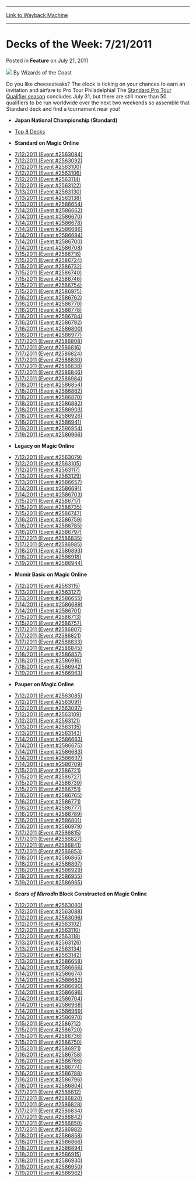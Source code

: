 
---
[Link to Wayback Machine](https://web.archive.org/web/20221007184946/https://magic.wizards.com/en/articles/archive/feature/decks-week-7212011-2011-07-21)

[_metadata_:author]:- "Wizards of the Coast"
[_metadata_:description]:- "Do you like cheesesteaks? The clock is ticking on your chances to earn an invitation and airfare to Pro Tour Philadelphia! The Standard Pro Tour Qualifier season concludes July 31, but there are still more than 50 qualifiers to be run worldwide over the next two weekends so assemble that Standard deck and find a tournament near you!"
[_metadata_:generator]:- "Drupal 7 (http://drupal.org)"
[_metadata_:node]:- "643536"
[_metadata_:publish_date]:- "2011-07-21"
[_metadata_:source]:- "div-main-content"
[_metadata_:title]:- "Decks of the Week: 7/21/2011"
[_metadata_:wayback_capture_timestamp]:- "2022-10-07 18:49:46"
[_metadata_:wayback_raw_url]:- "https://web.archive.org/web/20221007184946id_/https://magic.wizards.com/en/articles/archive/feature/decks-week-7212011-2011-07-21"
[_metadata_:wayback_url]:- "https://magic.wizards.com/en/articles/archive/feature/decks-week-7212011-2011-07-21"
---


Decks of the Week: 7/21/2011
============================



 Posted in **Feature**
 on July 21, 2011 






![](https://media.magic.wizards.com/styles/auth_small/public/images/person/wizards_author.jpg)
By Wizards of the Coast











Do you like cheesesteaks? The clock is ticking on your chances to earn an invitation and airfare to Pro Tour Philadelphia! The [Standard Pro Tour Qualifier season](/en/articles/archive/qualifiers-pro-tour-philadelphia-2011-2011-03-23) concludes July 31, but there are still more than 50 qualifiers to be run worldwide over the next two weekends so assemble that Standard deck and find a tournament near you! 

* **Japan National Championship (Standard)**
+ [Top 8 Decks](/en/events/coverage/ishida-man-steel-japan-nationals-2011)
* **Standard on Magic Online**
+ [7/12/2011 (Event #2563084)](http://archive.wizards.com/Magic/Digital/MagicOnlineTourn.aspx?x=mtg/digital/magiconline/tourn/2563084)
+ [7/12/2011 (Event #2563092)](http://archive.wizards.com/Magic/Digital/MagicOnlineTourn.aspx?x=mtg/digital/magiconline/tourn/2563092)
+ [7/12/2011 (Event #2563100)](http://archive.wizards.com/Magic/Digital/MagicOnlineTourn.aspx?x=mtg/digital/magiconline/tourn/2563100)
+ [7/12/2011 (Event #2563106)](http://archive.wizards.com/Magic/Digital/MagicOnlineTourn.aspx?x=mtg/digital/magiconline/tourn/2563106)
+ [7/12/2011 (Event #2563114)](http://archive.wizards.com/Magic/Digital/MagicOnlineTourn.aspx?x=mtg/digital/magiconline/tourn/2563114)
+ [7/12/2011 (Event #2563122)](http://archive.wizards.com/Magic/Digital/MagicOnlineTourn.aspx?x=mtg/digital/magiconline/tourn/2563122)
+ [7/13/2011 (Event #2563130)](http://archive.wizards.com/Magic/Digital/MagicOnlineTourn.aspx?x=mtg/digital/magiconline/tourn/2563130)
+ [7/13/2011 (Event #2563138)](http://archive.wizards.com/Magic/Digital/MagicOnlineTourn.aspx?x=mtg/digital/magiconline/tourn/2563138)
+ [7/13/2011 (Event #2586654)](http://archive.wizards.com/Magic/Digital/MagicOnlineTourn.aspx?x=mtg/digital/magiconline/tourn/2586654)
+ [7/14/2011 (Event #2586662)](http://archive.wizards.com/Magic/Digital/MagicOnlineTourn.aspx?x=mtg/digital/magiconline/tourn/2586662)
+ [7/14/2011 (Event #2586670)](http://archive.wizards.com/Magic/Digital/MagicOnlineTourn.aspx?x=mtg/digital/magiconline/tourn/2586670)
+ [7/14/2011 (Event #2586678)](http://archive.wizards.com/Magic/Digital/MagicOnlineTourn.aspx?x=mtg/digital/magiconline/tourn/2586678)
+ [7/14/2011 (Event #2586686)](http://archive.wizards.com/Magic/Digital/MagicOnlineTourn.aspx?x=mtg/digital/magiconline/tourn/2586686)
+ [7/14/2011 (Event #2586694)](http://archive.wizards.com/Magic/Digital/MagicOnlineTourn.aspx?x=mtg/digital/magiconline/tourn/2586694)
+ [7/14/2011 (Event #2586700)](http://archive.wizards.com/Magic/Digital/MagicOnlineTourn.aspx?x=mtg/digital/magiconline/tourn/2586700)
+ [7/14/2011 (Event #2586708)](http://archive.wizards.com/Magic/Digital/MagicOnlineTourn.aspx?x=mtg/digital/magiconline/tourn/2586708)
+ [7/15/2011 (Event #2586716)](http://archive.wizards.com/Magic/Digital/MagicOnlineTourn.aspx?x=mtg/digital/magiconline/tourn/2586716)
+ [7/15/2011 (Event #2586724)](http://archive.wizards.com/Magic/Digital/MagicOnlineTourn.aspx?x=mtg/digital/magiconline/tourn/2586724)
+ [7/15/2011 (Event #2586732)](http://archive.wizards.com/Magic/Digital/MagicOnlineTourn.aspx?x=mtg/digital/magiconline/tourn/2586732)
+ [7/15/2011 (Event #2586740)](http://archive.wizards.com/Magic/Digital/MagicOnlineTourn.aspx?x=mtg/digital/magiconline/tourn/2586740)
+ [7/15/2011 (Event #2586746)](http://archive.wizards.com/Magic/Digital/MagicOnlineTourn.aspx?x=mtg/digital/magiconline/tourn/2586746)
+ [7/15/2011 (Event #2586754)](http://archive.wizards.com/Magic/Digital/MagicOnlineTourn.aspx?x=mtg/digital/magiconline/tourn/2586754)
+ [7/15/2011 (Event #2586975)](http://archive.wizards.com/Magic/Digital/MagicOnlineTourn.aspx?x=mtg/digital/magiconline/tourn/2586975)
+ [7/16/2011 (Event #2586762)](http://archive.wizards.com/Magic/Digital/MagicOnlineTourn.aspx?x=mtg/digital/magiconline/tourn/2586762)
+ [7/16/2011 (Event #2586770)](http://archive.wizards.com/Magic/Digital/MagicOnlineTourn.aspx?x=mtg/digital/magiconline/tourn/2586770)
+ [7/16/2011 (Event #2586778)](http://archive.wizards.com/Magic/Digital/MagicOnlineTourn.aspx?x=mtg/digital/magiconline/tourn/2586778)
+ [7/16/2011 (Event #2586784)](http://archive.wizards.com/Magic/Digital/MagicOnlineTourn.aspx?x=mtg/digital/magiconline/tourn/2586784)
+ [7/16/2011 (Event #2586792)](http://archive.wizards.com/Magic/Digital/MagicOnlineTourn.aspx?x=mtg/digital/magiconline/tourn/2586792)
+ [7/16/2011 (Event #2586800)](http://archive.wizards.com/Magic/Digital/MagicOnlineTourn.aspx?x=mtg/digital/magiconline/tourn/2586800)
+ [7/16/2011 (Event #2586977)](http://archive.wizards.com/Magic/Digital/MagicOnlineTourn.aspx?x=mtg/digital/magiconline/tourn/2586977)
+ [7/17/2011 (Event #2586808)](http://archive.wizards.com/Magic/Digital/MagicOnlineTourn.aspx?x=mtg/digital/magiconline/tourn/2586808)
+ [7/17/2011 (Event #2586816)](http://archive.wizards.com/Magic/Digital/MagicOnlineTourn.aspx?x=mtg/digital/magiconline/tourn/2586816)
+ [7/17/2011 (Event #2586824)](http://archive.wizards.com/Magic/Digital/MagicOnlineTourn.aspx?x=mtg/digital/magiconline/tourn/2586824)
+ [7/17/2011 (Event #2586830)](http://archive.wizards.com/Magic/Digital/MagicOnlineTourn.aspx?x=mtg/digital/magiconline/tourn/2586830)
+ [7/17/2011 (Event #2586838)](http://archive.wizards.com/Magic/Digital/MagicOnlineTourn.aspx?x=mtg/digital/magiconline/tourn/2586838)
+ [7/17/2011 (Event #2586846)](http://archive.wizards.com/Magic/Digital/MagicOnlineTourn.aspx?x=mtg/digital/magiconline/tourn/2586846)
+ [7/17/2011 (Event #2586984)](http://archive.wizards.com/Magic/Digital/MagicOnlineTourn.aspx?x=mtg/digital/magiconline/tourn/2586984)
+ [7/18/2011 (Event #2586854)](http://archive.wizards.com/Magic/Digital/MagicOnlineTourn.aspx?x=mtg/digital/magiconline/tourn/2586854)
+ [7/18/2011 (Event #2586862)](http://archive.wizards.com/Magic/Digital/MagicOnlineTourn.aspx?x=mtg/digital/magiconline/tourn/2586862)
+ [7/18/2011 (Event #2586870)](http://archive.wizards.com/Magic/Digital/MagicOnlineTourn.aspx?x=mtg/digital/magiconline/tourn/2586870)
+ [7/18/2011 (Event #2586882)](http://archive.wizards.com/Magic/Digital/MagicOnlineTourn.aspx?x=mtg/digital/magiconline/tourn/2586882)
+ [7/18/2011 (Event #2586903)](http://archive.wizards.com/Magic/Digital/MagicOnlineTourn.aspx?x=mtg/digital/magiconline/tourn/2586903)
+ [7/18/2011 (Event #2586926)](http://archive.wizards.com/Magic/Digital/MagicOnlineTourn.aspx?x=mtg/digital/magiconline/tourn/2586926)
+ [7/18/2011 (Event #2586941)](http://archive.wizards.com/Magic/Digital/MagicOnlineTourn.aspx?x=mtg/digital/magiconline/tourn/2586941)
+ [7/19/2011 (Event #2586954)](http://archive.wizards.com/Magic/Digital/MagicOnlineTourn.aspx?x=mtg/digital/magiconline/tourn/2586954)
+ [7/19/2011 (Event #2586966)](http://archive.wizards.com/Magic/Digital/MagicOnlineTourn.aspx?x=mtg/digital/magiconline/tourn/2586966)
* **Legacy on Magic Online**
+ [7/12/2011 (Event #2563079)](http://archive.wizards.com/Magic/Digital/MagicOnlineTourn.aspx?x=mtg/digital/magiconline/tourn/2563079)
+ [7/12/2011 (Event #2563105)](http://archive.wizards.com/Magic/Digital/MagicOnlineTourn.aspx?x=mtg/digital/magiconline/tourn/2563105)
+ [7/12/2011 (Event #2563117)](http://archive.wizards.com/Magic/Digital/MagicOnlineTourn.aspx?x=mtg/digital/magiconline/tourn/2563117)
+ [7/13/2011 (Event #2563129)](http://archive.wizards.com/Magic/Digital/MagicOnlineTourn.aspx?x=mtg/digital/magiconline/tourn/2563129)
+ [7/13/2011 (Event #2586657)](http://archive.wizards.com/Magic/Digital/MagicOnlineTourn.aspx?x=mtg/digital/magiconline/tourn/2586657)
+ [7/14/2011 (Event #2586691)](http://archive.wizards.com/Magic/Digital/MagicOnlineTourn.aspx?x=mtg/digital/magiconline/tourn/2586691)
+ [7/14/2011 (Event #2586703)](http://archive.wizards.com/Magic/Digital/MagicOnlineTourn.aspx?x=mtg/digital/magiconline/tourn/2586703)
+ [7/15/2011 (Event #2586717)](http://archive.wizards.com/Magic/Digital/MagicOnlineTourn.aspx?x=mtg/digital/magiconline/tourn/2586717)
+ [7/15/2011 (Event #2586735)](http://archive.wizards.com/Magic/Digital/MagicOnlineTourn.aspx?x=mtg/digital/magiconline/tourn/2586735)
+ [7/15/2011 (Event #2586747)](http://archive.wizards.com/Magic/Digital/MagicOnlineTourn.aspx?x=mtg/digital/magiconline/tourn/2586747)
+ [7/16/2011 (Event #2586759)](http://archive.wizards.com/Magic/Digital/MagicOnlineTourn.aspx?x=mtg/digital/magiconline/tourn/2586759)
+ [7/16/2011 (Event #2586785)](http://archive.wizards.com/Magic/Digital/MagicOnlineTourn.aspx?x=mtg/digital/magiconline/tourn/2586785)
+ [7/16/2011 (Event #2586797)](http://archive.wizards.com/Magic/Digital/MagicOnlineTourn.aspx?x=mtg/digital/magiconline/tourn/2586797)
+ [7/17/2011 (Event #2586835)](http://archive.wizards.com/Magic/Digital/MagicOnlineTourn.aspx?x=mtg/digital/magiconline/tourn/2586835)
+ [7/17/2011 (Event #2586985)](http://archive.wizards.com/Magic/Digital/MagicOnlineTourn.aspx?x=mtg/digital/magiconline/tourn/2586985)
+ [7/18/2011 (Event #2586893)](http://archive.wizards.com/Magic/Digital/MagicOnlineTourn.aspx?x=mtg/digital/magiconline/tourn/2586893)
+ [7/18/2011 (Event #2586918)](http://archive.wizards.com/Magic/Digital/MagicOnlineTourn.aspx?x=mtg/digital/magiconline/tourn/2586918)
+ [7/19/2011 (Event #2586944)](http://archive.wizards.com/Magic/Digital/MagicOnlineTourn.aspx?x=mtg/digital/magiconline/tourn/2586944)
* **Momir Basic on Magic Online**
+ [7/12/2011 (Event #2563115)](http://archive.wizards.com/Magic/Digital/MagicOnlineTourn.aspx?x=mtg/digital/magiconline/tourn/2563115)
+ [7/13/2011 (Event #2563127)](http://archive.wizards.com/Magic/Digital/MagicOnlineTourn.aspx?x=mtg/digital/magiconline/tourn/2563127)
+ [7/13/2011 (Event #2586655)](http://archive.wizards.com/Magic/Digital/MagicOnlineTourn.aspx?x=mtg/digital/magiconline/tourn/2586655)
+ [7/14/2011 (Event #2586689)](http://archive.wizards.com/Magic/Digital/MagicOnlineTourn.aspx?x=mtg/digital/magiconline/tourn/2586689)
+ [7/14/2011 (Event #2586701)](http://archive.wizards.com/Magic/Digital/MagicOnlineTourn.aspx?x=mtg/digital/magiconline/tourn/2586701)
+ [7/15/2011 (Event #2586713)](http://archive.wizards.com/Magic/Digital/MagicOnlineTourn.aspx?x=mtg/digital/magiconline/tourn/2586713)
+ [7/15/2011 (Event #2586757)](http://archive.wizards.com/Magic/Digital/MagicOnlineTourn.aspx?x=mtg/digital/magiconline/tourn/2586757)
+ [7/17/2011 (Event #2586807)](http://archive.wizards.com/Magic/Digital/MagicOnlineTourn.aspx?x=mtg/digital/magiconline/tourn/2586807)
+ [7/17/2011 (Event #2586821)](http://archive.wizards.com/Magic/Digital/MagicOnlineTourn.aspx?x=mtg/digital/magiconline/tourn/2586821)
+ [7/17/2011 (Event #2586833)](http://archive.wizards.com/Magic/Digital/MagicOnlineTourn.aspx?x=mtg/digital/magiconline/tourn/2586833)
+ [7/17/2011 (Event #2586845)](http://archive.wizards.com/Magic/Digital/MagicOnlineTourn.aspx?x=mtg/digital/magiconline/tourn/2586845)
+ [7/18/2011 (Event #2586857)](http://archive.wizards.com/Magic/Digital/MagicOnlineTourn.aspx?x=mtg/digital/magiconline/tourn/2586857)
+ [7/18/2011 (Event #2586916)](http://archive.wizards.com/Magic/Digital/MagicOnlineTourn.aspx?x=mtg/digital/magiconline/tourn/2586916)
+ [7/18/2011 (Event #2586942)](http://archive.wizards.com/Magic/Digital/MagicOnlineTourn.aspx?x=mtg/digital/magiconline/tourn/2586942)
+ [7/19/2011 (Event #2586963)](http://archive.wizards.com/Magic/Digital/MagicOnlineTourn.aspx?x=mtg/digital/magiconline/tourn/2586963)
* **Pauper on Magic Online**
+ [7/12/2011 (Event #2563085)](http://archive.wizards.com/Magic/Digital/MagicOnlineTourn.aspx?x=mtg/digital/magiconline/tourn/2563085)
+ [7/12/2011 (Event #2563091)](http://archive.wizards.com/Magic/Digital/MagicOnlineTourn.aspx?x=mtg/digital/magiconline/tourn/2563091)
+ [7/12/2011 (Event #2563097)](http://archive.wizards.com/Magic/Digital/MagicOnlineTourn.aspx?x=mtg/digital/magiconline/tourn/2563097)
+ [7/12/2011 (Event #2563109)](http://archive.wizards.com/Magic/Digital/MagicOnlineTourn.aspx?x=mtg/digital/magiconline/tourn/2563109)
+ [7/12/2011 (Event #2563121)](http://archive.wizards.com/Magic/Digital/MagicOnlineTourn.aspx?x=mtg/digital/magiconline/tourn/2563121)
+ [7/13/2011 (Event #2563135)](http://archive.wizards.com/Magic/Digital/MagicOnlineTourn.aspx?x=mtg/digital/magiconline/tourn/2563135)
+ [7/13/2011 (Event #2563143)](http://archive.wizards.com/Magic/Digital/MagicOnlineTourn.aspx?x=mtg/digital/magiconline/tourn/2563143)
+ [7/14/2011 (Event #2586663)](http://archive.wizards.com/Magic/Digital/MagicOnlineTourn.aspx?x=mtg/digital/magiconline/tourn/2586663)
+ [7/14/2011 (Event #2586675)](http://archive.wizards.com/Magic/Digital/MagicOnlineTourn.aspx?x=mtg/digital/magiconline/tourn/2586675)
+ [7/14/2011 (Event #2586683)](http://archive.wizards.com/Magic/Digital/MagicOnlineTourn.aspx?x=mtg/digital/magiconline/tourn/2586683)
+ [7/14/2011 (Event #2586697)](http://archive.wizards.com/Magic/Digital/MagicOnlineTourn.aspx?x=mtg/digital/magiconline/tourn/2586697)
+ [7/14/2011 (Event #2586709)](http://archive.wizards.com/Magic/Digital/MagicOnlineTourn.aspx?x=mtg/digital/magiconline/tourn/2586709)
+ [7/15/2011 (Event #2586721)](http://archive.wizards.com/Magic/Digital/MagicOnlineTourn.aspx?x=mtg/digital/magiconline/tourn/2586721)
+ [7/15/2011 (Event #2586727)](http://archive.wizards.com/Magic/Digital/MagicOnlineTourn.aspx?x=mtg/digital/magiconline/tourn/2586727)
+ [7/15/2011 (Event #2586739)](http://archive.wizards.com/Magic/Digital/MagicOnlineTourn.aspx?x=mtg/digital/magiconline/tourn/2586739)
+ [7/15/2011 (Event #2586751)](http://archive.wizards.com/Magic/Digital/MagicOnlineTourn.aspx?x=mtg/digital/magiconline/tourn/2586751)
+ [7/16/2011 (Event #2586765)](http://archive.wizards.com/Magic/Digital/MagicOnlineTourn.aspx?x=mtg/digital/magiconline/tourn/2586765)
+ [7/16/2011 (Event #2586771)](http://archive.wizards.com/Magic/Digital/MagicOnlineTourn.aspx?x=mtg/digital/magiconline/tourn/2586771)
+ [7/16/2011 (Event #2586777)](http://archive.wizards.com/Magic/Digital/MagicOnlineTourn.aspx?x=mtg/digital/magiconline/tourn/2586777)
+ [7/16/2011 (Event #2586789)](http://archive.wizards.com/Magic/Digital/MagicOnlineTourn.aspx?x=mtg/digital/magiconline/tourn/2586789)
+ [7/16/2011 (Event #2586801)](http://archive.wizards.com/Magic/Digital/MagicOnlineTourn.aspx?x=mtg/digital/magiconline/tourn/2586801)
+ [7/16/2011 (Event #2586979)](http://archive.wizards.com/Magic/Digital/MagicOnlineTourn.aspx?x=mtg/digital/magiconline/tourn/2586979)
+ [7/17/2011 (Event #2586815)](http://archive.wizards.com/Magic/Digital/MagicOnlineTourn.aspx?x=mtg/digital/magiconline/tourn/2586815)
+ [7/17/2011 (Event #2586827)](http://archive.wizards.com/Magic/Digital/MagicOnlineTourn.aspx?x=mtg/digital/magiconline/tourn/2586827)
+ [7/17/2011 (Event #2586841)](http://archive.wizards.com/Magic/Digital/MagicOnlineTourn.aspx?x=mtg/digital/magiconline/tourn/2586841)
+ [7/17/2011 (Event #2586853)](http://archive.wizards.com/Magic/Digital/MagicOnlineTourn.aspx?x=mtg/digital/magiconline/tourn/2586853)
+ [7/18/2011 (Event #2586865)](http://archive.wizards.com/Magic/Digital/MagicOnlineTourn.aspx?x=mtg/digital/magiconline/tourn/2586865)
+ [7/18/2011 (Event #2586897)](http://archive.wizards.com/Magic/Digital/MagicOnlineTourn.aspx?x=mtg/digital/magiconline/tourn/2586897)
+ [7/18/2011 (Event #2586929)](http://archive.wizards.com/Magic/Digital/MagicOnlineTourn.aspx?x=mtg/digital/magiconline/tourn/2586929)
+ [7/19/2011 (Event #2586955)](http://archive.wizards.com/Magic/Digital/MagicOnlineTourn.aspx?x=mtg/digital/magiconline/tourn/2586955)
+ [7/19/2011 (Event #2586965)](http://archive.wizards.com/Magic/Digital/MagicOnlineTourn.aspx?x=mtg/digital/magiconline/tourn/2586965)
* ***Scars of Mirrodin* Block Constructed on Magic Online**
+ [7/12/2011 (Event #2563080)](http://archive.wizards.com/Magic/Digital/MagicOnlineTourn.aspx?x=mtg/digital/magiconline/tourn/2563080)
+ [7/12/2011 (Event #2563088)](http://archive.wizards.com/Magic/Digital/MagicOnlineTourn.aspx?x=mtg/digital/magiconline/tourn/2563088)
+ [7/12/2011 (Event #2563096)](http://archive.wizards.com/Magic/Digital/MagicOnlineTourn.aspx?x=mtg/digital/magiconline/tourn/2563096)
+ [7/12/2011 (Event #2563102)](http://archive.wizards.com/Magic/Digital/MagicOnlineTourn.aspx?x=mtg/digital/magiconline/tourn/2563102)
+ [7/12/2011 (Event #2563110)](http://archive.wizards.com/Magic/Digital/MagicOnlineTourn.aspx?x=mtg/digital/magiconline/tourn/2563110)
+ [7/12/2011 (Event #2563118)](http://archive.wizards.com/Magic/Digital/MagicOnlineTourn.aspx?x=mtg/digital/magiconline/tourn/2563118)
+ [7/13/2011 (Event #2563126)](http://archive.wizards.com/Magic/Digital/MagicOnlineTourn.aspx?x=mtg/digital/magiconline/tourn/2563126)
+ [7/13/2011 (Event #2563134)](http://archive.wizards.com/Magic/Digital/MagicOnlineTourn.aspx?x=mtg/digital/magiconline/tourn/2563134)
+ [7/13/2011 (Event #2563142)](http://archive.wizards.com/Magic/Digital/MagicOnlineTourn.aspx?x=mtg/digital/magiconline/tourn/2563142)
+ [7/13/2011 (Event #2586658)](http://archive.wizards.com/Magic/Digital/MagicOnlineTourn.aspx?x=mtg/digital/magiconline/tourn/2586658)
+ [7/14/2011 (Event #2586666)](http://archive.wizards.com/Magic/Digital/MagicOnlineTourn.aspx?x=mtg/digital/magiconline/tourn/2586666)
+ [7/14/2011 (Event #2586674)](http://archive.wizards.com/Magic/Digital/MagicOnlineTourn.aspx?x=mtg/digital/magiconline/tourn/2586674)
+ [7/14/2011 (Event #2586682)](http://archive.wizards.com/Magic/Digital/MagicOnlineTourn.aspx?x=mtg/digital/magiconline/tourn/2586682)
+ [7/14/2011 (Event #2586690)](http://archive.wizards.com/Magic/Digital/MagicOnlineTourn.aspx?x=mtg/digital/magiconline/tourn/2586690)
+ [7/14/2011 (Event #2586696)](http://archive.wizards.com/Magic/Digital/MagicOnlineTourn.aspx?x=mtg/digital/magiconline/tourn/2586696)
+ [7/14/2011 (Event #2586704)](http://archive.wizards.com/Magic/Digital/MagicOnlineTourn.aspx?x=mtg/digital/magiconline/tourn/2586704)
+ [7/14/2011 (Event #2586968)](http://archive.wizards.com/Magic/Digital/MagicOnlineTourn.aspx?x=mtg/digital/magiconline/tourn/2586968)
+ [7/14/2011 (Event #2586969)](http://archive.wizards.com/Magic/Digital/MagicOnlineTourn.aspx?x=mtg/digital/magiconline/tourn/2586969)
+ [7/14/2011 (Event #2586970)](http://archive.wizards.com/Magic/Digital/MagicOnlineTourn.aspx?x=mtg/digital/magiconline/tourn/2586970)
+ [7/15/2011 (Event #2586712)](http://archive.wizards.com/Magic/Digital/MagicOnlineTourn.aspx?x=mtg/digital/magiconline/tourn/2586712)
+ [7/15/2011 (Event #2586720)](http://archive.wizards.com/Magic/Digital/MagicOnlineTourn.aspx?x=mtg/digital/magiconline/tourn/2586720)
+ [7/15/2011 (Event #2586736)](http://archive.wizards.com/Magic/Digital/MagicOnlineTourn.aspx?x=mtg/digital/magiconline/tourn/2586736)
+ [7/15/2011 (Event #2586750)](http://archive.wizards.com/Magic/Digital/MagicOnlineTourn.aspx?x=mtg/digital/magiconline/tourn/2586750)
+ [7/15/2011 (Event #2586971)](http://archive.wizards.com/Magic/Digital/MagicOnlineTourn.aspx?x=mtg/digital/magiconline/tourn/2586971)
+ [7/16/2011 (Event #2586758)](http://archive.wizards.com/Magic/Digital/MagicOnlineTourn.aspx?x=mtg/digital/magiconline/tourn/2586758)
+ [7/16/2011 (Event #2586766)](http://archive.wizards.com/Magic/Digital/MagicOnlineTourn.aspx?x=mtg/digital/magiconline/tourn/2586766)
+ [7/16/2011 (Event #2586774)](http://archive.wizards.com/Magic/Digital/MagicOnlineTourn.aspx?x=mtg/digital/magiconline/tourn/2586774)
+ [7/16/2011 (Event #2586788)](http://archive.wizards.com/Magic/Digital/MagicOnlineTourn.aspx?x=mtg/digital/magiconline/tourn/2586788)
+ [7/16/2011 (Event #2586796)](http://archive.wizards.com/Magic/Digital/MagicOnlineTourn.aspx?x=mtg/digital/magiconline/tourn/2586796)
+ [7/16/2011 (Event #2586804)](http://archive.wizards.com/Magic/Digital/MagicOnlineTourn.aspx?x=mtg/digital/magiconline/tourn/2586804)
+ [7/17/2011 (Event #2586812)](http://archive.wizards.com/Magic/Digital/MagicOnlineTourn.aspx?x=mtg/digital/magiconline/tourn/2586812)
+ [7/17/2011 (Event #2586820)](http://archive.wizards.com/Magic/Digital/MagicOnlineTourn.aspx?x=mtg/digital/magiconline/tourn/2586820)
+ [7/17/2011 (Event #2586828)](http://archive.wizards.com/Magic/Digital/MagicOnlineTourn.aspx?x=mtg/digital/magiconline/tourn/2586828)
+ [7/17/2011 (Event #2586834)](http://archive.wizards.com/Magic/Digital/MagicOnlineTourn.aspx?x=mtg/digital/magiconline/tourn/2586834)
+ [7/17/2011 (Event #2586842)](http://archive.wizards.com/Magic/Digital/MagicOnlineTourn.aspx?x=mtg/digital/magiconline/tourn/2586842)
+ [7/17/2011 (Event #2586850)](http://archive.wizards.com/Magic/Digital/MagicOnlineTourn.aspx?x=mtg/digital/magiconline/tourn/2586850)
+ [7/17/2011 (Event #2586982)](http://archive.wizards.com/Magic/Digital/MagicOnlineTourn.aspx?x=mtg/digital/magiconline/tourn/2586982)
+ [7/18/2011 (Event #2586858)](http://archive.wizards.com/Magic/Digital/MagicOnlineTourn.aspx?x=mtg/digital/magiconline/tourn/2586858)
+ [7/18/2011 (Event #2586866)](http://archive.wizards.com/Magic/Digital/MagicOnlineTourn.aspx?x=mtg/digital/magiconline/tourn/2586866)
+ [7/18/2011 (Event #2586894)](http://archive.wizards.com/Magic/Digital/MagicOnlineTourn.aspx?x=mtg/digital/magiconline/tourn/2586894)
+ [7/18/2011 (Event #2586915)](http://archive.wizards.com/Magic/Digital/MagicOnlineTourn.aspx?x=mtg/digital/magiconline/tourn/2586915)
+ [7/18/2011 (Event #2586930)](http://archive.wizards.com/Magic/Digital/MagicOnlineTourn.aspx?x=mtg/digital/magiconline/tourn/2586930)
+ [7/19/2011 (Event #2586950)](http://archive.wizards.com/Magic/Digital/MagicOnlineTourn.aspx?x=mtg/digital/magiconline/tourn/2586950)
+ [7/19/2011 (Event #2586962)](http://archive.wizards.com/Magic/Digital/MagicOnlineTourn.aspx?x=mtg/digital/magiconline/tourn/2586962)






